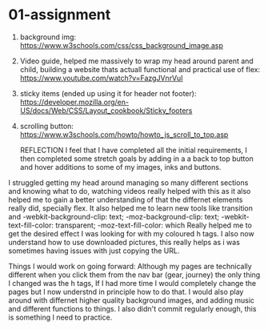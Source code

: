 # 01-assignment

1. background img: https://www.w3schools.com/css/css_background_image.asp
2. Video guide, helped me massively to wrap my head around parent and child, building a website thats actuall functional and practical use of flex: https://www.youtube.com/watch?v=FazgJVnrVuI
3. sticky items (ended up using it for header not footer): https://developer.mozilla.org/en-US/docs/Web/CSS/Layout_cookbook/Sticky_footers
4. scrolling button: https://www.w3schools.com/howto/howto_js_scroll_to_top.asp

   REFLECTION
   I feel that I have completed all the initial requirements, I then completed some stretch goals by adding in a a back to top button and hover additions to some of my images, inks and buttons.

I struggled getting my head around managing so many different sections and knowing what to do, watching videos really helped with this as it also helped me to gain a better understanding of that the differnet elements really did, specially flex. It also helped me to learn new tools like transition and -webkit-background-clip: text;
-moz-background-clip: text;
-webkit-text-fill-color: transparent;
-moz-text-fill-color:
which Really helped me to get the desired effect I was looking for with my coloured h tags.
I also now understand how to use downloaded pictures, this really helps as i was sometimes having issues with just copying the URL.

Things I would work on going forward:
Although my pages are technically different when you click them from the nav bar (gear, journey) the only thing I changed was the h tags, If I had more time I would completely change the pages but I now understnd in principle how to do that.
I would also play around with differnet higher quality background images, and adding music and different functions to things.
I also didn't commit regularly enough, this is something I need to practice.
